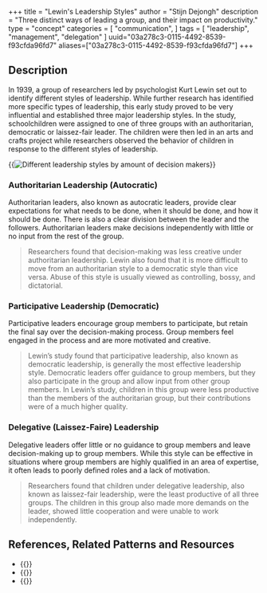 +++
title = "Lewin's Leadership Styles"
author = "Stijn Dejongh"
description = "Three distinct ways of leading a group, and their impact on productivity."
type = "concept"
categories = [
    "communication",
]
tags = [
    "leadership", "management", "delegation"
]
uuid="03a278c3-0115-4492-8539-f93cfda96fd7"
aliases=["03a278c3-0115-4492-8539-f93cfda96fd7"]
+++

## Description

In 1939, a group of researchers led by psychologist Kurt Lewin set out to identify different styles of leadership. While further research
has identified more specific types of leadership, this early study proved to be very influential and established three major leadership styles. 
In the study, schoolchildren were assigned to one of three groups with an authoritarian, democratic or laissez-fair leader. The children were
then led in an arts and crafts project while researchers observed the behavior of children in response to the different styles of
leadership.

{{<image
src="/images/concepts/leadership_styles.png"  
alt="Different leadership styles by amount of decision makers" >}}

### Authoritarian Leadership (Autocratic)

Authoritarian leaders, also known as autocratic leaders, provide clear expectations for what needs to be done, when it should be done, and
how it should be done. There is also a clear division between the leader and the followers. Authoritarian leaders make decisions
independently with little or no input from the rest of the group.

> Researchers found that decision-making was less creative under authoritarian leadership. Lewin also found that it is more difficult to
> move from an authoritarian style to a democratic style than vice versa. Abuse of this style is usually viewed as controlling, bossy, and
> dictatorial.

### Participative Leadership (Democratic)

Participative leaders encourage group members to participate, but retain the final say over the decision-making process. Group members feel
engaged in the process and are more motivated and creative.

> Lewin’s study found that participative leadership, also known as democratic leadership, is generally the most effective leadership style.
> Democratic leaders offer guidance to group members, but they also participate in the group and allow input from other group members. In
> Lewin’s study, children in this group were less productive than the members of the authoritarian group, but their contributions were of a
> much higher quality.

### Delegative (Laissez-Faire) Leadership

Delegative leaders offer little or no guidance to group members and leave decision-making up to group members. While this style can be
effective in situations where group members are highly qualified in an area of expertise, it often leads to poorly defined roles and a lack
of motivation.

> Researchers found that children under delegative leadership, also known as laissez-fair leadership, were the least productive of all three
> groups. The children in this group also made more demands on the leader, showed little cooperation and were unable to work independently.

## References, Related Patterns and Resources

* {{<reference author="Doolittle, J."
  year="2020"
  title="The Leadership Style Matrix"
  site="Jeff Doolittle"
  link="https://jeffdoolittle.com/2020/11/06/leadership-style-matrix" >}}
* {{<reference author="Sefton, J."
  year="2012"
  title="Definition of Leadership"
  site="nofinchaos"
  link="https://nofinchaos.wordpress.com/2012/03/07/definition-of-leadership-kurt-lewin" >}}
* {{<reference author="Lewin, K., Lippit, R. and White, R.K."
  year="1939"
  title="Patterns of aggressive behavior in experimentally created social climates"
  publication="Journal of Social Psychology"
  volume="10(2)"
  link="https://www.tandfonline.com/doi/abs/10.1080/00224545.1939.9713366?journalCode=vsoc20" >}}
